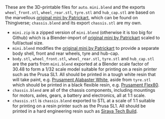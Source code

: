 These are the 3D-printable files for `auto`.  `mini.blend` and the exports `wheel_front.stl`, `wheel_rear.stl`, `tyre.stl` and `hub_cap.stl` are based on the marvellous [original mini by Patrickart](https://www.thingiverse.com/thing:5119871), which can be found on Thingiverse; `chassis.blend` and its export `chassis.stl` are my own.

- `mini.zip` is a zipped version of `mini.blend` (otherwise it is too big for Github) which is a Blender-import of [original mini by Patrickart](https://www.thingiverse.com/thing:5119871) scaled to full/actual size.
- `mini.blend` modifies the [original mini by Patrickart](https://www.thingiverse.com/thing:5119871) to provide a separate body shell, front and rear wheels, tyre and hub-cap.
- `body.stl`, `wheel_front.stl`, `wheel_rear.stl`, `tyre.stl` and `hub_cap.stl` are the parts from `mini.blend` exported at a Blender scale factor of 30.48 to form a 1/32 scale model suitable for printing on a resin printer such as the Prusa SL1.  All should be printed in a tough white resin that will take paint, e.g. [Prusament Alabaster White](https://www.prusa3d.com/product/prusament-resin-model-alabaster-white-1kg/), aside from `tyre.stl` which should be printed in a black flexible resin, e.g. [Prusament Flex80](https://prusament.com/resin-material/prusament-resin-flex/).
- `chassis.blend` are all of the chassis components, including mountings for motors, axles, gears, a battery and electronics, all at 1:1 scale.
- `chassis.stl` is `chassis.blend` exported to STL at a scale of 1:1 suitable for printing on a resin printer such as the Prusa SL1.  All should be printed in a hard engineering resin such as [Siraya Tech Build](https://siraya.tech/pages/build-user-guide).